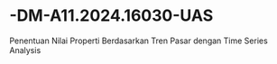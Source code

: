 # -DM-A11.2024.16030-UAS
Penentuan Nilai Properti Berdasarkan Tren Pasar dengan Time Series Analysis
